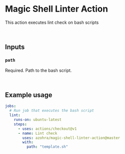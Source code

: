 # Magic Shell Linter Action

This action executes lint check on bash scripts

<br>

## Inputs

### `path`

Required. Path to the bash script.

<br>

## Example usage

```yml
jobs:
  # Run job that executes the bash script
  lint:
    runs-on: ubuntu-latest
    steps:
      - uses: actions/checkout@v1
      - name: Lint check
        uses: azohra/magic-shell-linter-action@master
        with:
          path: "template.sh"
```
